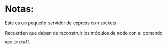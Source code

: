 # Notas:

Este es un pequeño servidor de express con sockets 

Recuerden que deben de reconstruir los módulos de node con el comando

```
npm install
```